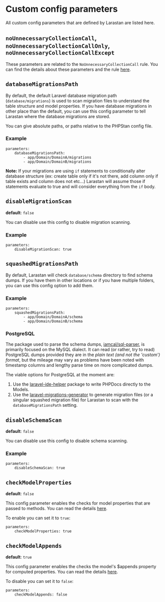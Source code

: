 # Custom config parameters

All custom config parameters that are defined by Larastan are listed here.

## `noUnnecessaryCollectionCall`, `noUnnecessaryCollectionCallOnly`, `noUnnecessaryCollectionCallExcept`

These parameters are related to the `NoUnnecessaryCollectionCall` rule. You can find the details about these parameters and the rule [here](rules.md#NoUnnecessaryCollectionCall).

## `databaseMigrationsPath`

By default, the default Laravel database migration path (`database/migrations`) is used to scan migration files to understand the table structure and model properties. If you have database migrations in other place than the default, you can use this config parameter to tell Larastan where the database migrations are stored.

You can give absolute paths, or paths relative to the PHPStan config file.

### Example
```neon
parameters:
    databaseMigrationsPath:
        - app/Domain/DomainA/migrations
        - app/Domain/DomainB/migrations
```

**Note:** If your migrations are using `if` statements to conditionally alter database structure (ex: create table only if it's not there, add column only if table exists and column does not etc...) Larastan will assume those if statements evaluate to true and will consider everything from the `if` body.

## `disableMigrationScan`
**default**: `false`

You can disable use this config to disable migration scanning.

### Example
```neon
parameters:
    disableMigrationScan: true
```

## `squashedMigrationsPath`

By default, Larastan will check `database/schema` directory to find schema dumps. If you have them in other locations or if you have multiple folders, you can use this config option to add them.

### Example
```neon
parameters:
    squashedMigrationsPath:
        - app/Domain/DomainA/schema
        - app/Domain/DomainB/schema
```

### PostgreSQL

The package used to parse the schema dumps, [iamcal/sql-parser](https://github.com/iamcal/sql-parser), is primarily focused on the MySQL dialect.
It can read (or rather, try to read) PostgreSQL dumps provided they are in the *plain text (and not the 'custom') format*, but the mileage may vary as problems have been noted with timestamp columns and lengthy parse time on more complicated dumps.

The viable options for PostgreSQL at the moment are:
1. Use the [laravel-ide-helper](https://github.com/barryvdh/laravel-ide-helper) package to write PHPDocs directly to the Models. 
2. Use the [laravel-migrations-generator](https://github.com/kitloong/laravel-migrations-generator) to generate migration files (or a singular squashed migration file) for Larastan to scan with the `databaseMigrationsPath` setting.

## `disableSchemaScan`
**default**: `false`

You can disable use this config to disable schema scanning.

### Example
```neon
parameters:
    disableSchemaScan: true
```

## `checkModelProperties`
**default**: `false`

This config parameter enables the checks for model properties that are passed to methods. You can read the details [here](rules.md#modelpropertyrule).

To enable you can set it to `true`:

```neon
parameters:
    checkModelProperties: true
```

## `checkModelAppends`
**default**: `true`

This config parameter enables the checks the model's $appends property for computed properties. You can read the details [here](rules.md#modelappendsrule).

To disable you can set it to `false`:

```neon
parameters:
    checkModelAppends: false
```
